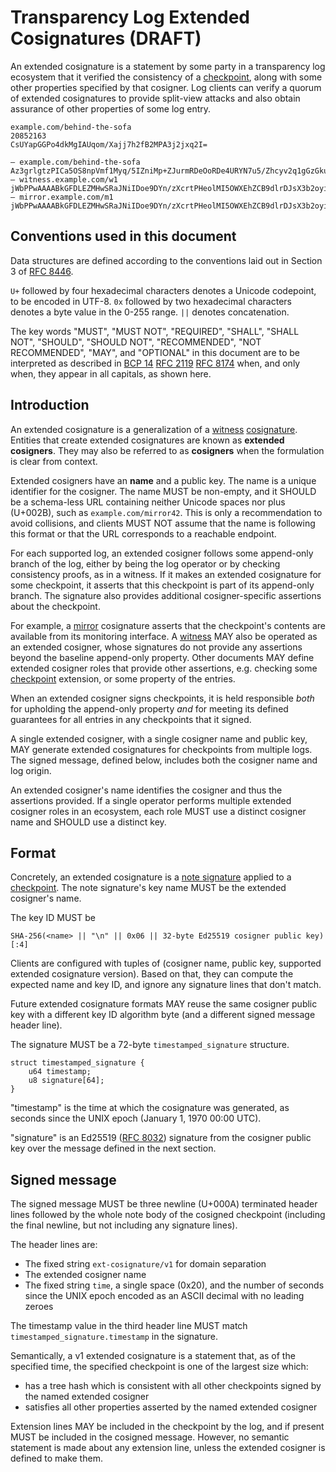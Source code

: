# Transparency Log Extended Cosignatures (DRAFT)

An extended cosignature is a statement by some party in a transparency log
ecosystem that it verified the consistency of a [checkpoint][], along with some
other properties specified by that cosigner. Log clients can verify a quorum of
extended cosignatures to provide split-view attacks and also obtain assurance of
other properties of some log entry.

```
example.com/behind-the-sofa
20852163
CsUYapGGPo4dkMgIAUqom/Xajj7h2fB2MPA3j2jxq2I=

— example.com/behind-the-sofa Az3grlgtzPICa5OS8npVmf1Myq/5IZniMp+ZJurmRDeOoRDe4URYN7u5/Zhcyv2q1gGzGku9nTo+zyWE+xeMcTOAYQ8=
— witness.example.com/w1 jWbPPwAAAABkGFDLEZMHwSRaJNiIDoe9DYn/zXcrtPHeolMI5OWXEhZCB9dlrDJsX3b2oyin1nPZ\nqhf5nNo0xUe+mbIUBkBIfZ+qnA==
— mirror.example.com/m1 jWbPPwAAAABkGFDLEZMHwSRaJNiIDoe9DYn/zXcrtPHeolMI5OWXEhZCB9dlrDJsX3b2oyin1nPZ\nqhf5nNo0xUe+mbIUBkBIfZ+qnA==
```

## Conventions used in this document

Data structures are defined according to the conventions laid out in Section 3
of [RFC 8446][].

`U+` followed by four hexadecimal characters denotes a Unicode codepoint, to be
encoded in UTF-8. `0x` followed by two hexadecimal characters denotes a byte
value in the 0-255 range. `||` denotes concatenation.

The key words "MUST", "MUST NOT", "REQUIRED", "SHALL", "SHALL NOT", "SHOULD",
"SHOULD NOT", "RECOMMENDED", "NOT RECOMMENDED", "MAY", and "OPTIONAL" in this
document are to be interpreted as described in [BCP 14][] [RFC 2119][] [RFC
8174][] when, and only when, they appear in all capitals, as shown here.

[RFC 8446]: https://www.rfc-editor.org/rfc/rfc8446.html
[BCP 14]: https://www.rfc-editor.org/info/bcp14
[RFC 2119]: https://www.rfc-editor.org/rfc/rfc2119.html
[RFC 8174]: https://www.rfc-editor.org/rfc/rfc8174.html
[RFC 8032]: https://www.rfc-editor.org/rfc/rfc8032.html

## Introduction

An extended cosignature is a generalization of a [witness][] [cosignature][].
Entities that create extended cosignatures are known as **extended cosigners**.
They may also be referred to as **cosigners** when the formulation is clear
from context.

Extended cosigners have an **name** and a public key. The name is a unique
identifier for the cosigner. The name MUST be non-empty, and it SHOULD be
a schema-less URL containing neither Unicode spaces nor plus (U+002B), such
as `example.com/mirror42`. This is only a recommendation to avoid collisions,
and clients MUST NOT assume that the name is following this format or that
the URL corresponds to a reachable endpoint.

For each supported log, an extended cosigner follows some append-only branch of
the log, either by being the log operator or by checking consistency proofs, as
in a witness. If it makes an extended cosignature for some checkpoint, it
asserts that this checkpoint is part of its append-only branch. The signature
also provides additional cosigner-specific assertions about the checkpoint.

For example, a [mirror][] cosignature asserts that the checkpoint's contents are
available from its monitoring interface. A [witness][] MAY also be operated as
an extended cosigner, whose signatures do not provide any assertions beyond the
baseline append-only property. Other documents MAY define extended cosigner
roles that provide other assertions, e.g. checking some [checkpoint][]
extension, or some property of the entries.

When an extended cosigner signs checkpoints, it is held responsible *both*
for upholding the append-only property *and* for meeting its defined guarantees
for all entries in any checkpoints that it signed.

A single extended cosigner, with a single cosigner name and public key, MAY
generate extended cosignatures for checkpoints from multiple logs. The signed
message, defined below, includes both the cosigner name and log origin.

An extended cosigner's name identifies the cosigner and thus the assertions
provided. If a single operator performs multiple extended cosigner roles in an
ecosystem, each role MUST use a distinct cosigner name and SHOULD use a
distinct key.

## Format

Concretely, an extended cosignature is a [note signature][] applied to a
[checkpoint][]. The note signature's key name MUST be the extended cosigner's
name.

The key ID MUST be

    SHA-256(<name> || "\n" || 0x06 || 32-byte Ed25519 cosigner public key)[:4]

Clients are configured with tuples of (cosigner name, public key, supported
extended cosignature version). Based on that, they can compute the expected
name and key ID, and ignore any signature lines that don't match.

Future extended cosignature formats MAY reuse the same cosigner public key with
a different key ID algorithm byte (and a different signed message header line).

The signature MUST be a 72-byte `timestamped_signature` structure.

    struct timestamped_signature {
        u64 timestamp;
        u8 signature[64];
    }

"timestamp" is the time at which the cosignature was generated, as seconds since
the UNIX epoch (January 1, 1970 00:00 UTC).

"signature" is an Ed25519 ([RFC 8032][]) signature from the cosigner public key
over the message defined in the next section.

## Signed message

The signed message MUST be three newline (U+000A) terminated header lines
followed by the whole note body of the cosigned checkpoint (including the final
newline, but not including any signature lines).

The header lines are:

* The fixed string `ext-cosignature/v1` for domain separation
* The extended cosigner name
* The fixed string `time`, a single space (0x20), and the number of seconds since the UNIX epoch encoded as an ASCII decimal with no leading zeroes

The timestamp value in the third header line MUST match
`timestamped_signature.timestamp` in the signature.

Semantically, a v1 extended cosignature is a statement that, as of the specified
time, the specified checkpoint is one of the largest size which:

* has a tree hash which is consistent with all other checkpoints signed by the named extended cosigner
* satisfies all other properties asserted by the named extended cosigner

Extension lines MAY be included in the checkpoint by the log, and if present
MUST be included in the cosigned message. However, no semantic statement is made
about any extension line, unless the extended cosigner is defined to make them.

[checkpoint]: https://c2sp.org/tlog-checkpoint
[cosignature]: https://c2sp.org/tlog-cosignature
<!-- TODO: Replace this link with https://c2sp.org/tlog-mirror -->
[mirror]: ./tlog-mirror.md
[note signature]: https://c2sp.org/signed-note
[witness]: https://c2sp.org/tlog-witness
